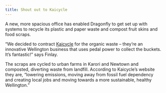 ```yaml
---
title: Shout out to Kaicycle
---
```

A new, more spacious office has enabled Dragonfly to get set up with systems to recycle its plastic and paper waste and compost fruit skins and food scraps.

<!--more-->

“We decided to contract [Kaicycle](http://kaicycle.workerbe.co/) for the organic waste – they’re an innovative Wellington business that uses pedal power to collect the buckets. It’s fantastic!” says Finlay.

The scraps are cycled to urban farms in Karori and Newtown and composted, diverting waste from landfill. According to Kaicycle’s website they are, “lowering emissions, moving away from fossil fuel dependency and creating local jobs and moving towards a more sustainable, healthy Wellington.”
